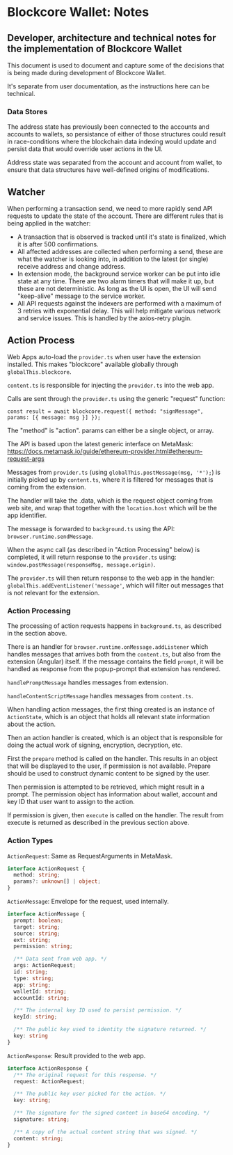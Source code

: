 # Blockcore Wallet: Notes

## Developer, architecture and technical notes for the implementation of Blockcore Wallet

This document is used to document and capture some of the decisions that is being made during development of Blockcore Wallet.

It's separate from user documentation, as the instructions here can be technical.

### Data Stores

The address state has previously been connected to the accounts and accounts to wallets, so persistance of either of those structures
could result in race-conditions where the blockchain data indexing would update and persist data that would override user actions in the UI.

Address state was separated from the account and account from wallet, to ensure that data structures have well-defined origins of modifications.

## Watcher

When performing a transaction send, we need to more rapidly send API requests to update the state of the account. There are different rules
that is being applied in the watcher:

- A transaction that is observed is tracked until it's state is finalized, which it is after 500 confirmations.
- All affected addresses are collected when performing a send, these are what the watcher is looking into, in addition to the latest (or single)
  receive address and change address.
- In extension mode, the background service worker can be put into idle state at any time. There are two alarm timers that will make it up, but
  these are not deterministic. As long as the UI is open, the UI will send "keep-alive" message to the service worker.
- All API requests against the indexers are performed with a maximum of 3 retries with exponential delay. This will help mitigate various network
  and service issues. This is handled by the axios-retry plugin.

## Action Process

Web Apps auto-load the `provider.ts` when user have the extension installed. This makes "blockcore" available globally through `globalThis.blockcore`.

`content.ts` is responsible for injecting the `provider.ts` into the web app.

Calls are sent through the `provider.ts` using the generic "request" function:

`const result = await blockcore.request({ method: "signMessage", params: [{ message: msg }] });`

The "method" is "action". params can either be a single object, or array.

The API is based upon the latest generic interface on MetaMask: https://docs.metamask.io/guide/ethereum-provider.html#ethereum-request-args

Messages from `provider.ts` (using `globalThis.postMessage(msg, '*');`) is initially picked up by `content.ts`, where it is filtered for messages that is coming from the extension.

The handler will take the .data, which is the request object coming from web site, and wrap that together with the `location.host` which will 
be the app identifier.

The message is forwarded to `background.ts` using the API: `browser.runtime.sendMessage`.

When the async call (as described in "Action Processing" below) is completed, it will return response to the `provider.ts` using: `window.postMessage(responseMsg, message.origin)`.

The `provider.ts` will then return response to the web app in the handler: `globalThis.addEventListener('message'`, which will filter out messages that is not 
relevant for the extension.

### Action Processing

The processing of action requests happens in `background.ts`, as described in the section above.

There is an handler for `browser.runtime.onMessage.addListener` which handles messages that arrives both from the `content.ts`, but also from the extension (Angular) 
itself. If the message contains the field `prompt`, it will be handled as response from the popup-prompt that extension has rendered.

`handlePromptMessage` handles messages from extension.

`handleContentScriptMessage` handles messages from `content.ts`.

When handling action messages, the first thing created is an instance of `ActionState`, which is an object that holds all relevant state information about the action.

Then an action handler is created, which is an object that is responsible for doing the actual work of signing, encryption, decryption, etc.

First the `prepare` method is called on the handler. This results in an object that will be displayed to the user, if permission is not available. Prepare should be used 
to construct dynamic content to be signed by the user.

Then permission is attempted to be retrieved, which might result in a prompt. The permission object has information about wallet, account and key ID that user want to 
assign to the action.

If permission is given, then `execute` is called on the handler. The result from execute is returned as described in the previous section above.

### Action Types

`ActionRequest`: Same as RequestArguments in MetaMask.

```ts
interface ActionRequest {
  method: string;
  params?: unknown[] | object;
}
```

`ActionMessage`: Envelope for the request, used internally.

```ts
interface ActionMessage {
  prompt: boolean;
  target: string;
  source: string;
  ext: string;
  permission: string;

  /** Data sent from web app. */
  args: ActionRequest;
  id: string;
  type: string;
  app: string;
  walletId: string;
  accountId: string;

  /** The internal key ID used to persist permission. */
  keyId: string;

  /** The public key used to identity the signature returned. */
  key: string
}
```

`ActionResponse`: Result provided to the web app.

```ts
interface ActionResponse {
  /** The original request for this response. */
  request: ActionRequest;

  /** The public key user picked for the action. */
  key: string;

  /** The signature for the signed content in base64 encoding. */
  signature: string;

  /** A copy of the actual content string that was signed. */
  content: string;
}
```